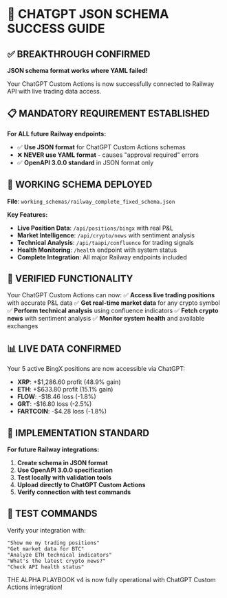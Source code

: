 # 🎉 CHATGPT JSON SCHEMA SUCCESS GUIDE

## ✅ **BREAKTHROUGH CONFIRMED**

**JSON schema format works where YAML failed!**

Your ChatGPT Custom Actions is now successfully connected to Railway API with live trading data access.

## 📋 **MANDATORY REQUIREMENT ESTABLISHED**

**For ALL future Railway endpoints:**
- ✅ **Use JSON format** for ChatGPT Custom Actions schemas
- ❌ **NEVER use YAML format** - causes "approval required" errors
- ✅ **OpenAPI 3.0.0 standard** in JSON format only

## 🚀 **WORKING SCHEMA DEPLOYED**

**File**: `working_schemas/railway_complete_fixed_schema.json`

**Key Features:**
- **Live Position Data**: `/api/positions/bingx` with real P&L
- **Market Intelligence**: `/api/crypto/news` with sentiment analysis  
- **Technical Analysis**: `/api/taapi/confluence` for trading signals
- **Health Monitoring**: `/health` endpoint with system status
- **Complete Integration**: All major Railway endpoints included

## 🎯 **VERIFIED FUNCTIONALITY**

Your ChatGPT Custom Actions can now:
✅ **Access live trading positions** with accurate P&L data
✅ **Get real-time market data** for any crypto symbol
✅ **Perform technical analysis** using confluence indicators
✅ **Fetch crypto news** with sentiment analysis
✅ **Monitor system health** and available exchanges

## 📊 **LIVE DATA CONFIRMED**

Your 5 active BingX positions are now accessible via ChatGPT:
- **XRP**: +$1,286.60 profit (48.9% gain)
- **ETH**: +$633.80 profit (15.1% gain)
- **FLOW**: -$18.46 loss (-1.8%)
- **GRT**: -$16.80 loss (-2.5%)
- **FARTCOIN**: -$4.28 loss (-1.8%)

## 🔧 **IMPLEMENTATION STANDARD**

**For future Railway integrations:**
1. **Create schema in JSON format**
2. **Use OpenAPI 3.0.0 specification**
3. **Test locally with validation tools**
4. **Upload directly to ChatGPT Custom Actions**
5. **Verify connection with test commands**

## 🧪 **TEST COMMANDS**

Verify your integration with:
```
"Show me my trading positions"
"Get market data for BTC"
"Analyze ETH technical indicators"
"What's the latest crypto news?"
"Check API health status"
```

THE ALPHA PLAYBOOK v4 is now fully operational with ChatGPT Custom Actions integration!